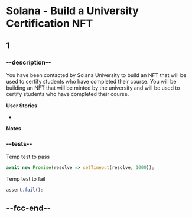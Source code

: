 # Solana - Build a University Certification NFT

## 1

### --description--

You have been contacted by Solana University to build an NFT that will be used to certify students who have completed their course. You will be building an NFT that will be minted by the university and will be used to certify students who have completed their course.

**User Stories**

-

**Notes**

### --tests--

Temp test to pass

```js
await new Promise(resolve => setTimeout(resolve, 1000));
```

Temp test to fail

```js
assert.fail();
```

## --fcc-end--
